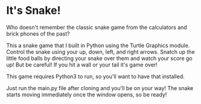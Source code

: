 <h1>It's Snake!</h1>
<p> Who doesn't remember the classic snake game from the calculators and brick phones of the past?</p>
<p> This a snake game that I built in Python using the Turtle Graphics module. Control the snake using your up, 
down, left, and right arrows. Snatch up the little food balls by directing your snake over them and watch your score go up! 
But be careful! If you hit a wall or your tail it's game over!</p>
<p>This game requires Python3 to run, so you'll want to have that installed.</p>
<p>Just run the main.py file after cloning and you'll be on your way! The snake starts moving immediately once the 
window opens, so be ready! </p>